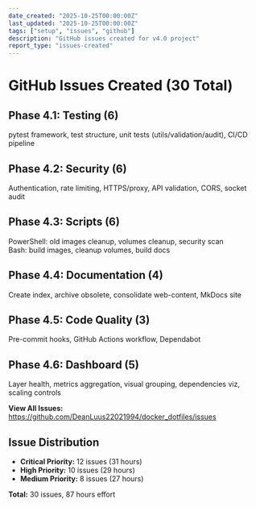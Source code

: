 ```yaml
---
date_created: "2025-10-25T00:00:00Z"
last_updated: "2025-10-25T00:00:00Z"
tags: ["setup", "issues", "github"]
description: "GitHub issues created for v4.0 project"
report_type: "issues-created"
---
```

# GitHub Issues Created (30 Total)

## Phase 4.1: Testing (6)

pytest framework, test structure, unit tests (utils/validation/audit), CI/CD pipeline

## Phase 4.2: Security (6)

Authentication, rate limiting, HTTPS/proxy, API validation, CORS, socket audit

## Phase 4.3: Scripts (6)

PowerShell: old images cleanup, volumes cleanup, security scan  
Bash: build images, cleanup volumes, build docs

## Phase 4.4: Documentation (4)

Create index, archive obsolete, consolidate web-content, MkDocs site

## Phase 4.5: Code Quality (3)

Pre-commit hooks, GitHub Actions workflow, Dependabot

## Phase 4.6: Dashboard (5)

Layer health, metrics aggregation, visual grouping, dependencies viz, scaling controls

**View All Issues:**  
https://github.com/DeanLuus22021994/docker_dotfiles/issues

## Issue Distribution

- **Critical Priority:** 12 issues (31 hours)
- **High Priority:** 10 issues (29 hours)
- **Medium Priority:** 8 issues (27 hours)

**Total:** 30 issues, 87 hours effort
